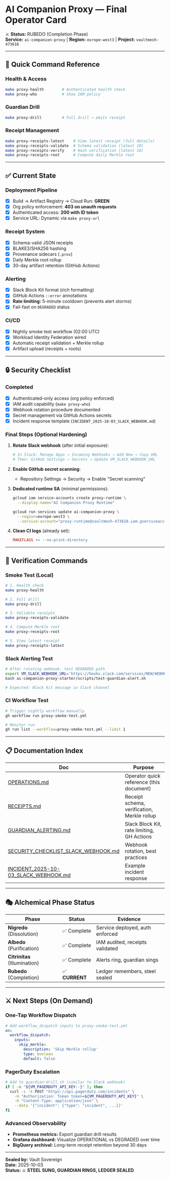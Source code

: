 # AI Companion Proxy — Final Operator Card

⚔️ **Status:** RUBEDO (Completion Phase)  
**Service:** `ai-companion-proxy` | **Region:** `europe-west3` | **Project:** `vaultmesh-473618`

---

## 🎯 Quick Command Reference

### Health & Access
```bash
make proxy-health        # Authenticated health check
make proxy-who           # Show IAM policy
```

### Guardian Drill
```bash
make proxy-drill         # Full drill → emits receipt
```

### Receipt Management
```bash
make proxy-receipts-latest    # View latest receipt (full details)
make proxy-receipts-validate  # Schema validation (latest 10)
make proxy-receipts-verify    # Hash verification (latest 10)
make proxy-receipts-root      # Compute daily Merkle root
```

---

## ✅ Current State

### Deployment Pipeline
- [x] Build → Artifact Registry → Cloud Run: **GREEN**
- [x] Org policy enforcement: **403 on unauth requests**
- [x] Authenticated access: **200 with ID token**
- [x] Service URL: Dynamic via `make proxy-url`

### Receipt System
- [x] Schema-valid JSON receipts
- [x] BLAKE3/SHA256 hashing
- [x] Provenance sidecars (`.prov`)
- [x] Daily Merkle root rollup
- [x] 30-day artifact retention (GitHub Actions)

### Alerting
- [x] Slack Block Kit format (rich formatting)
- [x] GitHub Actions `::error` annotations
- [x] **Rate limiting:** 5-minute cooldown (prevents alert storms)
- [x] Fail-fast on `DEGRADED` status

### CI/CD
- [x] Nightly smoke test workflow (02:00 UTC)
- [x] Workload Identity Federation wired
- [x] Automatic receipt validation + Merkle rollup
- [x] Artifact upload (receipts + roots)

---

## 🔒 Security Checklist

### Completed
- [x] Authenticated-only access (org policy enforced)
- [x] IAM audit capability (`make proxy-who`)
- [x] Webhook rotation procedure documented
- [x] Secret management via GitHub Actions secrets
- [x] Incident response template (`INCIDENT_2025-10-03_SLACK_WEBHOOK.md`)

### Final Steps (Optional Hardening)

1. **Rotate Slack webhook** (after initial exposure):
   ```bash
   # In Slack: Manage Apps → Incoming Webhooks → Add New → Copy URL
   # Then: GitHub Settings → Secrets → Update VM_SLACK_WEBHOOK_URL
   ```

2. **Enable GitHub secret scanning**:
   - Repository Settings → Security → Enable "Secret scanning"

3. **Dedicated runtime SA** (minimal permissions):
   ```bash
   gcloud iam service-accounts create proxy-runtime \
     --display-name="AI Companion Proxy Runtime"
   
   gcloud run services update ai-companion-proxy \
     --region=europe-west3 \
     --service-account="proxy-runtime@vaultmesh-473618.iam.gserviceaccount.com"
   ```

4. **Clean CI logs** (already set):
   ```makefile
   MAKEFLAGS += --no-print-directory
   ```

---

## 🧪 Verification Commands

### Smoke Test (Local)
```bash
# 1. Health check
make proxy-health

# 2. Full drill
make proxy-drill

# 3. Validate receipts
make proxy-receipts-validate

# 4. Compute Merkle root
make proxy-receipts-root

# 5. View latest receipt
make proxy-receipts-latest
```

### Slack Alerting Test
```bash
# After rotating webhook, test DEGRADED path
export VM_SLACK_WEBHOOK_URL='https://hooks.slack.com/services/NEW/WEBHOOK/URL'
bash ai-companion-proxy-starter/scripts/test-guardian-alert.sh

# Expected: Block Kit message in Slack channel
```

### CI Workflow Test
```bash
# Trigger nightly workflow manually
gh workflow run proxy-smoke-test.yml

# Monitor run
gh run list --workflow=proxy-smoke-test.yml --limit 1
```

---

## 📋 Documentation Index

| Doc | Purpose |
|-----|---------|
| [OPERATIONS.md](ai-companion-proxy-starter/OPERATIONS.md) | Operator quick reference (this document) |
| [RECEIPTS.md](docs/RECEIPTS.md) | Receipt schema, verification, Merkle rollup |
| [GUARDIAN_ALERTING.md](docs/GUARDIAN_ALERTING.md) | Slack Block Kit, rate limiting, GH Actions |
| [SECURITY_CHECKLIST_SLACK_WEBHOOK.md](docs/SECURITY_CHECKLIST_SLACK_WEBHOOK.md) | Webhook rotation, best practices |
| [INCIDENT_2025-10-03_SLACK_WEBHOOK.md](docs/INCIDENT_2025-10-03_SLACK_WEBHOOK.md) | Example incident response |

---

## 🎭 Alchemical Phase Status

| Phase | Status | Evidence |
|-------|--------|----------|
| **Nigredo** (Dissolution) | ✅ Complete | Service deployed, auth enforced |
| **Albedo** (Purification) | ✅ Complete | IAM audited, receipts validated |
| **Citrinitas** (Illumination) | ✅ Complete | Alerts ring, guardian sings |
| **Rubedo** (Completion) | ✅ **CURRENT** | Ledger remembers, steel sealed |

---

## ⚔️ Next Steps (On Demand)

### One-Tap Workflow Dispatch
```yaml
# Add workflow_dispatch inputs to proxy-smoke-test.yml
on:
  workflow_dispatch:
    inputs:
      skip_merkle:
        description: 'Skip Merkle rollup'
        type: boolean
        default: false
```

### PagerDuty Escalation
```bash
# Add to guardian-drill.sh (similar to Slack webhook)
if [ -n "${VM_PAGERDUTY_API_KEY:-}" ]; then
  curl -s -X POST "https://api.pagerduty.com/incidents" \
    -H "Authorization: Token token=${VM_PAGERDUTY_API_KEY}" \
    -H "Content-Type: application/json" \
    --data '{"incident": {"type": "incident", ...}}'
fi
```

### Advanced Observability
- **Prometheus metrics:** Export guardian drill results
- **Grafana dashboard:** Visualize OPERATIONAL vs DEGRADED over time
- **BigQuery archival:** Long-term receipt retention beyond 30 days

---

**Sealed by:** Vault Sovereign  
**Date:** 2025-10-03  
**Status:** ⚔️ **STEEL SUNG, GUARDIAN RINGS, LEDGER SEALED**
